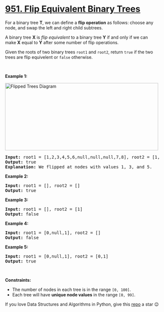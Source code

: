 # [951. Flip Equivalent Binary Trees][title]

<p>For a binary tree <strong>T</strong>, we can define a <strong>flip operation</strong> as follows: choose any node, and swap the left and right child subtrees.</p>
<p>A binary tree <strong>X</strong> is <em>flip equivalent</em> to a binary tree <strong>Y</strong> if and only if we can make <strong>X</strong> equal to <strong>Y</strong> after some number of flip operations.</p>
<p>Given the roots of two binary trees <code>root1</code> and <code>root2</code>, return <code>true</code> if the two trees are flip equivelent or <code>false</code> otherwise.</p>
<p> </p>
<p><strong>Example 1:</strong></p>
<img alt="Flipped Trees Diagram" src="https://assets.leetcode.com/uploads/2018/11/29/tree_ex.png" style="width: 500px; height: 220px;"/>
<pre><strong>Input:</strong> root1 = [1,2,3,4,5,6,null,null,null,7,8], root2 = [1,3,2,null,6,4,5,null,null,null,null,8,7]
<strong>Output:</strong> true
<strong>Explanation: </strong>We flipped at nodes with values 1, 3, and 5.
</pre>
<p><strong>Example 2:</strong></p>
<pre><strong>Input:</strong> root1 = [], root2 = []
<strong>Output:</strong> true
</pre>
<p><strong>Example 3:</strong></p>
<pre><strong>Input:</strong> root1 = [], root2 = [1]
<strong>Output:</strong> false
</pre>
<p><strong>Example 4:</strong></p>
<pre><strong>Input:</strong> root1 = [0,null,1], root2 = []
<strong>Output:</strong> false
</pre>
<p><strong>Example 5:</strong></p>
<pre><strong>Input:</strong> root1 = [0,null,1], root2 = [0,1]
<strong>Output:</strong> true
</pre>
<p> </p>
<p><strong>Constraints:</strong></p>
<ul>
<li>The number of nodes in each tree is in the range <code>[0, 100]</code>.</li>
<li>Each tree will have <strong>unique node values</strong> in the range <code>[0, 99]</code>.</li>
</ul>


If you love Data Structures and Algorithms in Python, give this [repo][me] a star :wink:

[title]: https://leetcode.com/problems/flip-equivalent-binary-trees
[me]: https://github.com/bumblebee211196/awesome-python-leetcode
